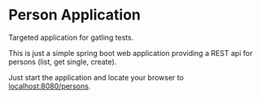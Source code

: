 # Person Application
Targeted application for gatling tests.

This is just a simple spring boot web application
providing a REST api for persons (list, get single, create).

Just start the application and locate your browser to [localhost:8080/persons](http://localhost:8080/persons).
